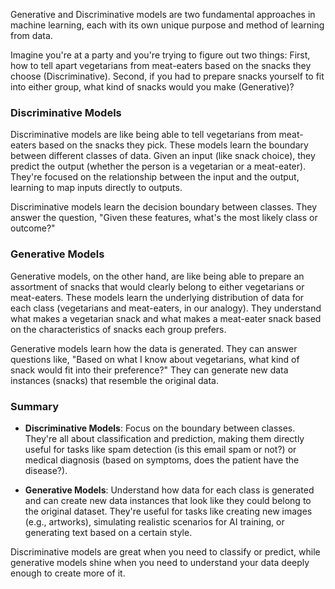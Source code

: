 Generative and Discriminative models are two fundamental approaches in machine learning, each with its own unique purpose and method of learning from data.

Imagine you're at a party and you're trying to figure out two things: First, how to tell apart vegetarians from meat-eaters based on the snacks they choose (Discriminative). Second, if you had to prepare snacks yourself to fit into either group, what kind of snacks would you make (Generative)?

### Discriminative Models

Discriminative models are like being able to tell vegetarians from meat-eaters based on the snacks they pick. These models learn the boundary between different classes of data. Given an input (like snack choice), they predict the output (whether the person is a vegetarian or a meat-eater). They're focused on the relationship between the input and the output, learning to map inputs directly to outputs.

Discriminative models learn the decision boundary between classes. They answer the question, "Given these features, what's the most likely class or outcome?"

### Generative Models

Generative models, on the other hand, are like being able to prepare an assortment of snacks that would clearly belong to either vegetarians or meat-eaters. These models learn the underlying distribution of data for each class (vegetarians and meat-eaters, in our analogy). They understand what makes a vegetarian snack and what makes a meat-eater snack based on the characteristics of snacks each group prefers.

Generative models learn how the data is generated. They can answer questions like, "Based on what I know about vegetarians, what kind of snack would fit into their preference?" They can generate new data instances (snacks) that resemble the original data.

### Summary

- **Discriminative Models**: Focus on the boundary between classes. They're all about classification and prediction, making them directly useful for tasks like spam detection (is this email spam or not?) or medical diagnosis (based on symptoms, does the patient have the disease?).

- **Generative Models**: Understand how data for each class is generated and can create new data instances that look like they could belong to the original dataset. They're useful for tasks like creating new images (e.g., artworks), simulating realistic scenarios for AI training, or generating text based on a certain style.

Discriminative models are great when you need to classify or predict, while generative models shine when you need to understand your data deeply enough to create more of it.
